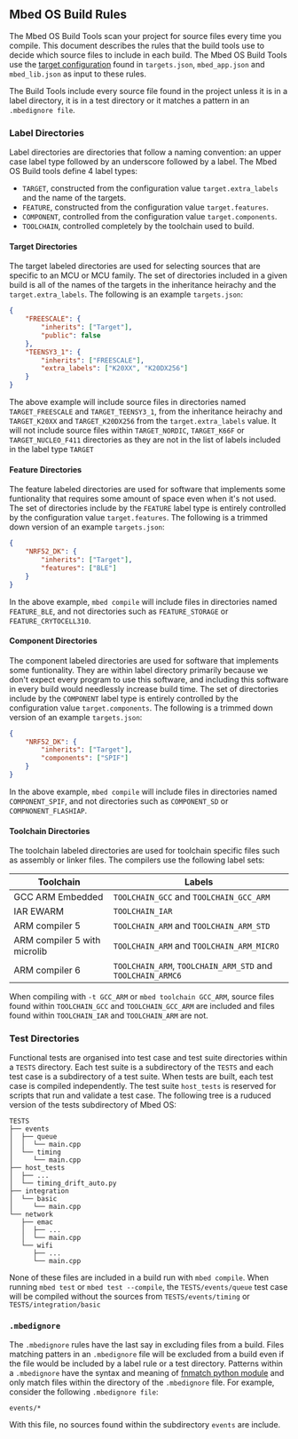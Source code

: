 ## Mbed OS Build Rules

The Mbed OS Build Tools scan your project for source files every time you compile. This document describes the rules that the build tools use to decide which source files to include in each build. The Mbed OS Build Tools use the [target configuration](mbed_targets.md) found in `targets.json`, `mbed_app.json` and `mbed_lib.json` as input to these rules.

The Build Tools include every source file found in the project unless it is in a label directory, it is in a test directory or it matches a pattern in an `.mbedignore file`.


### Label Directories

Label directories are directories that follow a naming convention: an upper case label type followed by an underscore followed by a label. The Mbed OS Build tools define 4 label types:

 * `TARGET`, constructed from the configuration value `target.extra_labels` and the name of the targets.
 * `FEATURE`, constructed from the configuration value `target.features`.
 * `COMPONENT`, controlled from the configuration value `target.components`.
 * `TOOLCHAIN`, controlled completely by the toolchain used to build.


#### Target Directories

The target labeled directories are used for selecting sources that are specific to an MCU or MCU family. The set of directories included in a given build is all of the names of the targets in the inheritance heirachy and the `target.extra_labels`. The following is an example `targets.json`:

```json
{
    "FREESCALE": {
        "inherits": ["Target"],
        "public": false
    },
    "TEENSY3_1": {
        "inherits": ["FREESCALE"],
        "extra_labels": ["K20XX", "K20DX256"]
    }
}
```

The above example will include source files in directories named `TARGET_FREESCALE` and `TARGET_TEENSY3_1`, from the inheritance heirachy and `TARGET_K20XX` and `TARGET_K20DX256` from the `target.extra_labels` value. It will not include source files within `TARGET_NORDIC`, `TARGET_K66F` or `TARGET_NUCLEO_F411` directories as they are not in the list of labels included in the label type `TARGET`

#### Feature Directories

The feature labeled directories are used for software that implements some funtionality that requires some amount of space even when it's not used. The set of directories include by the `FEATURE` label type is entirely controlled by the configuration value `target.features`. The following is a trimmed down version of an example `targets.json`:

```json
{
    "NRF52_DK": {
        "inherits": ["Target"],
        "features": ["BLE"]
    }
}
```

In the above example, `mbed compile` will include files in directories named `FEATURE_BLE`, and not directories such as `FEATURE_STORAGE` or `FEATURE_CRYTOCELL310`.

#### Component Directories

The component labeled directories are used for software that implements some funtionality. They are within label directory primarily because we don't expect every program to use this software, and including this software in every build would needlessly increase build time.  The set of directories include by the `COMPONENT` label type is entirely controlled by the configuration value `target.components`. The following is a trimmed down version of an example `targets.json`:

```json
{
    "NRF52_DK": {
        "inherits": ["Target"],
        "components": ["SPIF"]
    }
}
```

In the above example, `mbed compile` will include files in directories named `COMPONENT_SPIF`, and not directories such as `COMPONENT_SD` or `COMPNONENT_FLASHIAP`.

#### Toolchain Directories

The toolchain labeled directories are used for toolchain specific files such as assembly or linker files. The compilers use the following label sets:

| Toolchain                    | Labels                                                     |
|------------------------------|------------------------------------------------------------|
| GCC ARM Embedded             | `TOOLCHAIN_GCC` and `TOOLCHAIN_GCC_ARM`                    |
| IAR EWARM                    | `TOOLCHAIN_IAR`                                            |
| ARM compiler 5               | `TOOLCHAIN_ARM` and `TOOLCHAIN_ARM_STD`                    |
| ARM compiler 5 with microlib | `TOOLCHAIN_ARM` and `TOOLCHAIN_ARM_MICRO`                  |
| ARM compiler 6               | `TOOLCHAIN_ARM`, `TOOLCHAIN_ARM_STD` and `TOOLCHAIN_ARMC6` |

When compiling with `-t GCC_ARM` or `mbed toolchain GCC_ARM`, source files found within `TOOLCHAIN_GCC` and `TOOLCHAIN_GCC_ARM` are included and files found within `TOOLCHAIN_IAR` and `TOOLCHAIN_ARM` are not.

### Test Directories

Functional tests are organised into test case and test suite directories within a `TESTS` directory. Each test suite is a subdirectory of the `TESTS` and each test case is a subdirectory of a test suite. When tests are built, each test case is compiled independently. The test suite `host_tests` is reserved for scripts that run and validate a test case. The following tree is a ruduced version of the tests subdirectory of Mbed OS:

```
TESTS
├── events
│  ├── queue
│  │  └── main.cpp
│  └── timing
│     └── main.cpp
├── host_tests
│  ├── ...
│  └── timing_drift_auto.py
├── integration
│  └── basic
│     └── main.cpp
└── network
   ├── emac
   │  ├── ...
   │  └── main.cpp
   └── wifi
      ├── ...
      └── main.cpp
```

None of these files are included in a build run with `mbed compile`. When running `mbed test` or `mbed test --compile`, the `TESTS/events/queue` test case will be compiled without the sources from `TESTS/events/timing` or `TESTS/integration/basic`

### `.mbedignore`

The `.mbedignore` rules have the last say in excluding files from a build. Files matching patters in an `.mbedignore` file will be excluded from a build even if the file would be included by a label rule or a test directory. Patterns within a `.mbedignore` have the syntax and meaning of [fnmatch python module](https://docs.python.org/3/library/fnmatch.html) and only match files within the directory of the `.mbedignore` file. For example, consider the following `.mbedignore file`:

```
events/*
```

With this file, no sources found within the subdirectory `events` are include.

